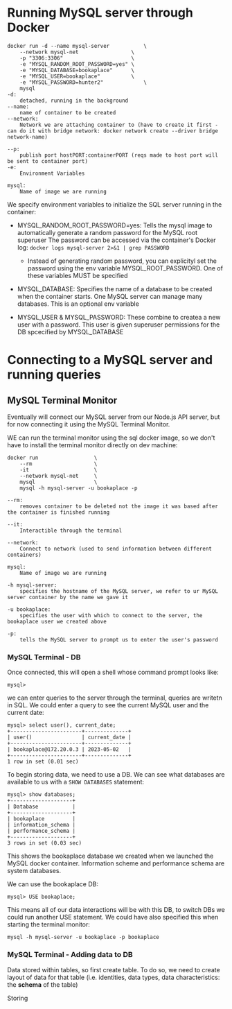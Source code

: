 # Running MySQL server through Docker

    docker run -d --name mysql-server			\
        --network mysql-net					\
        -p "3306:3306"						\
        -e "MYSQL_RANDOM_ROOT_PASSWORD=yes"	\
        -e "MYSQL_DATABASE=bookaplace"		\
        -e "MYSQL_USER=bookaplace"			\
        -e "MYSQL_PASSWORD=hunter2" 			\
        mysql
    -d:
        detached, running in the background
    --name: 
        name of container to be created
    --network: 
        Network we are attaching container to (have to create it first - can do it with bridge network: docker network create --driver bridge network-name)

    --p:
        publish port hostPORT:containerPORT (reqs made to host port will be sent to container port)
    -e:
        Environment Variables

    mysql:
        Name of image we are running

We specify environment variables to initialize the SQL server running in the container:
- MYSQL_RANDOM_ROOT_PASSWORD=yes: 
    Tells the mysql image to automatically generate a random password for the MySQL root superuser
    The password can be accessed via the container's Docker log: ``docker logs mysql-server 2>&1 | grep PASSWORD``
    - Instead of generating random password, you can explicityl set the password using the env variable MYSQL_ROOT_PASSWORD. One of these variables MUST be specified

- MYSQL_DATABASE: Specifies the name of a database to be created when the container starts. One MySQL server can manage many databases. This is an optional env variable

- MYSQL_USER & MYSQL_PASSWORD: These combine to createa a new user with a password. This user is given superuser permissions for the DB spcecified by MYSQL_DATABASE


# Connecting to a MySQL server and running queries
## MySQL Terminal Monitor
Eventually will connect our MySQL server from our Node.js API server, but for now connecting it using the MySQL Terminal Monitor.

WE can run the terminal monitor using the sql docker image, so we don't have to install the terminal monitor directly on dev machine:

    docker run                  \
        --rm                    \
        -it                     \
        --network mysql-net     \
        mysql                   \
        mysql -h mysql-server -u bookaplace -p

    --rm:
        removes container to be deleted not the image it was based after the container is finished running
    
    --it:
        Interactible through the terminal
    
    --network:
        Connect to network (used to send information between different containers)
    
    mysql:
        Name of image we are running

    -h mysql-server:
        specifies the hostname of the MySQL server, we refer to ur MySQL server container by the name we gave it

    -u bookaplace:
        specifies the user with which to connect to the server, the bookaplace user we created above
    
    -p:
        tells the MySQL server to prompt us to enter the user's password

### MySQL Terminal - DB
Once connected, this will open a shell whose command prompt looks like:

    mysql>

we can enter queries to the server through the terminal, queries are writetn in SQL. We could enter a query to see the current MySQL user and the current date:

    mysql> select user(), current_date;
    +-----------------------+--------------+
    | user()                | current_date |
    +-----------------------+--------------+
    | bookaplace@172.20.0.3 | 2023-05-02   |
    +-----------------------+--------------+
    1 row in set (0.01 sec)

To begin storing data, we need to use a DB. We can see what databases are available to us with a `SHOW DATABASES` statement:

    mysql> show databases;
    +--------------------+
    | Database           |
    +--------------------+
    | bookaplace         |
    | information_schema |
    | performance_schema |
    +--------------------+
    3 rows in set (0.03 sec)

This shows the bookaplace database we created when we launched the MySQL docker container. Information scheme and performance schema are system databases.

We can use the bookaplace DB:

    mysql> USE bookaplace;

This means all of our data interactions will be with this DB, to switch DBs we could run another USE statement.
We could have also specified this when starting the terminal monitor:
    
    mysql -h mysql-server -u bookaplace -p bookaplace

### MySQL Terminal - Adding data to DB
Data stored within tables, so first create table. To do so, we need to create layout of data for that table (i.e. identities, data types, data characteristics: the **schema** of the table)


Storing 